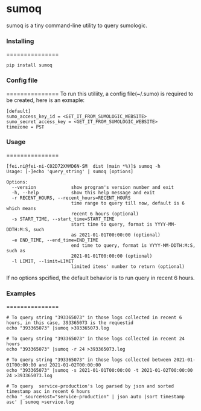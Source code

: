sumoq
===============
sumoq is a tiny command-line utility to query sumologic.

### Installing
===============
```
pip install sumoq
```

### Config file
===============
To run this utiliity, a config file(~/.sumo) is required to be created, here is an exmaple:
```
[default]
sumo_access_key_id = <GET_IT_FROM_SUMOLOGIC_WEBSITE>
sumo_secret_access_key = <GET_IT_FROM_SUMOLOGIC_WEBSITE>
timezone = PST
```

### Usage
===============

```
[fei.ni@fei-ni-C02D72XMMD6N-SM  dist (main *%)]$ sumoq -h
Usage: [-]echo 'query_string' | sumoq [options]

Options:
  --version             show program's version number and exit
  -h, --help            show this help message and exit
  -r RECENT_HOURS, --recent_hours=RECENT_HOURS
                        time range to query till now, default is 6 which means
                        recent 6 hours (optional)
  -s START_TIME, --start_time=START_TIME
                        start time to query, format is YYYY-MM-DDTH:M:S, such
                        as 2021-01-01T00:00:00 (optional)
  -e END_TIME, --end_time=END_TIME
                        end time to query, format is YYYY-MM-DDTH:M:S, such as
                        2021-01-01T00:00:00 (optional)
  -l LIMIT, --limit=LIMIT
                        limited items' number to return (optional)
```

If no options spcified, the default behavior is to run query in recent 6 hours.

### Examples
===============

```
# To query string "393365073" in those logs collected in recent 6 hours, in this case, 393365073 is the requestid
echo "393365073" |sumoq >393365073.log

# To query string "393365073" in those logs collected in recent 24 hours
echo "393365073" |sumoq -r 24 >393365073.log

# To query string "393365073" in those logs collected between 2021-01-01T00:00:00 and 2021-01-02T00:00:00
echo "393365073" |sumoq -s 2021-01-01T00:00:00 -t 2021-01-02T00:00:00 24 >393365073.log

# To query  service-production's log parsed by json and sorted timestamp asc in recent 6 hours
echo '_sourceHost="service-production" | json auto |sort timestamp asc' | sumoq >service.log
```
